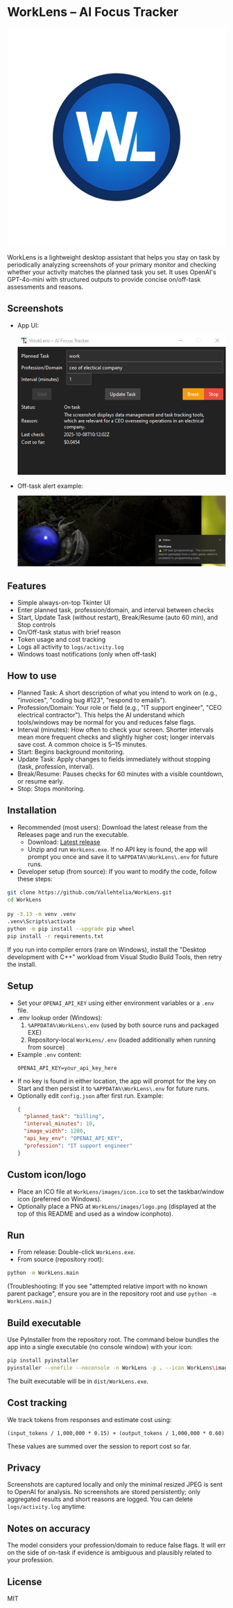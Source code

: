 # WorkLens – AI Focus Tracker

![WorkLens Logo](WorkLens/images/logo.png)

WorkLens is a lightweight desktop assistant that helps you stay on task by periodically analyzing screenshots of your primary monitor and checking whether your activity matches the planned task you set. It uses OpenAI's GPT-4o-mini with structured outputs to provide concise on/off-task assessments and reasons.

## Screenshots
- App UI:

  ![WorkLens App](WorkLens/images/WorkLens.png)

- Off-task alert example:

  ![Off-task Detected](WorkLens/images/caught.png)

## Features
- Simple always-on-top Tkinter UI
- Enter planned task, profession/domain, and interval between checks
- Start, Update Task (without restart), Break/Resume (auto 60 min), and Stop controls
- On/Off-task status with brief reason
- Token usage and cost tracking
- Logs all activity to `logs/activity.log`
- Windows toast notifications (only when off-task)

## How to use
- Planned Task: A short description of what you intend to work on (e.g., "invoices", "coding bug #123", "respond to emails").
- Profession/Domain: Your role or field (e.g., "IT support engineer", "CEO electrical contractor"). This helps the AI understand which tools/windows may be normal for you and reduces false flags.
- Interval (minutes): How often to check your screen. Shorter intervals mean more frequent checks and slightly higher cost; longer intervals save cost. A common choice is 5–15 minutes.
- Start: Begins background monitoring.
- Update Task: Apply changes to fields immediately without stopping (task, profession, interval).
- Break/Resume: Pauses checks for 60 minutes with a visible countdown, or resume early.
- Stop: Stops monitoring.

## Installation
- Recommended (most users): Download the latest release from the Releases page and run the executable.
  - Download: [Latest release](https://github.com/Vallehtelia/WorkLens/releases/latest)
  - Unzip and run `WorkLens.exe`. If no API key is found, the app will prompt you once and save it to `%APPDATA%\WorkLens\.env` for future runs.
- Developer setup (from source): If you want to modify the code, follow these steps:

```bash
git clone https://github.com/Vallehtelia/WorkLens.git
cd WorkLens

py -3.13 -m venv .venv
.venv\Scripts\activate
python -m pip install --upgrade pip wheel
pip install -r requirements.txt
```

If you run into compiler errors (rare on Windows), install the "Desktop development with C++" workload from Visual Studio Build Tools, then retry the install.

## Setup
- Set your `OPENAI_API_KEY` using either environment variables or a `.env` file.
- .env lookup order (Windows):
  1. `%APPDATA%\WorkLens\.env` (used by both source runs and packaged EXE)
  2. Repository-local `WorkLens/.env` (loaded additionally when running from source)
- Example `.env` content:
  ```env
  OPENAI_API_KEY=your_api_key_here
  ```
- If no key is found in either location, the app will prompt for the key on Start and then persist it to `%APPDATA%\WorkLens\.env` for future runs.
- Optionally edit `config.json` after first run. Example:
  ```json
  {
    "planned_task": "billing",
    "interval_minutes": 10,
    "image_width": 1280,
    "api_key_env": "OPENAI_API_KEY",
    "profession": "IT support engineer"
  }
  ```

## Custom icon/logo
- Place an ICO file at `WorkLens/images/icon.ico` to set the taskbar/window icon (preferred on Windows).
- Optionally place a PNG at `WorkLens/images/logo.png` (displayed at the top of this README and used as a window iconphoto).

## Run
- From release: Double-click `WorkLens.exe`.
- From source (repository root):

```bash
python -m WorkLens.main
```

(Troubleshooting: If you see "attempted relative import with no known parent package", ensure you are in the repository root and use `python -m WorkLens.main`.)

## Build executable
Use PyInstaller from the repository root. The command below bundles the app into a single executable (no console window) with your icon:

```bash
pip install pyinstaller
pyinstaller --onefile --noconsole -n WorkLens -p . --icon WorkLens\images\icon.ico --add-data "WorkLens\images\icon.ico;WorkLens\images" WorkLens\main.py
```

The built executable will be in `dist/WorkLens.exe`.

## Cost tracking
We track tokens from responses and estimate cost using:
```
(input_tokens / 1,000,000 * 0.15) + (output_tokens / 1,000,000 * 0.60)
```
These values are summed over the session to report cost so far.

## Privacy
Screenshots are captured locally and only the minimal resized JPEG is sent to OpenAI for analysis. No screenshots are stored persistently; only aggregated results and short reasons are logged. You can delete `logs/activity.log` anytime.

## Notes on accuracy
The model considers your profession/domain to reduce false flags. It will err on the side of on-task if evidence is ambiguous and plausibly related to your profession.

## License
MIT
